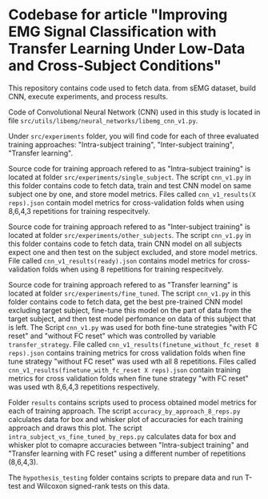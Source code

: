 # Codebase for article "Improving EMG Signal Classification with Transfer Learning Under Low-Data and Cross-Subject Conditions"

This repository contains code used to fetch data. from sEMG dataset, build CNN, execute experiments, and process results.

Code of Convolutional Neural Network (CNN) used in this study is located in file `src/utils/libemg/neural_networks/libemg_cnn_v1.py`.

Under `src/experiments` folder, you will find code for each of three evaluated training approaches: "Intra-subject training", "Inter-subject training", "Transfer learning".

Source code for training approach refered to as "Intra-subject training" is located at folder `src/experiments/single_subject`. The script `cnn_v1.py` in this folder contains code to fetch data, train and test CNN model on same subject one by one, and store model metrics. Files called `cnn_v1_results(X reps).json` contain model metrics for cross-validation folds when using 8,6,4,3 repetitions for training respecitvely.

Source code for training approach refered to as "Inter-subject training" is located at folder `src/experiments/other_subjects`. The script `cnn_v1.py` in this folder contains code to fetch data, train CNN model on all subjects expect one and then test on the subject excluded, and store model metrics. File called `cnn_v1_results(ready).json` contains model metrics for cross-validation folds when using 8 repetitions for training respecitvely.

Source code for training approach refered to as "Transfer learning" is located at folder `src/experiments/fine_tuned`. The script `cnn_v1.py` in this folder contains code to fetch data, get the best pre-trained CNN model excluding target subject, fine-tune this model on the part of data from the target subject, and then test model perfomance on data of this subject that is left. The Script `cnn_v1.py` was used for both fine-tune strategies "with FC reset" and "without FC reset" which was controlled by variable `transfer_strategy`. File called `cnn_v1_results(finetune_without_fc_reset 8 reps).json` contains training metrics for cross validation folds when fine tune strategy "without FC reset" was used wth all 8 repetitions. Files called `cnn_v1_results(finetune_with_fc_reset X reps).json` contain training metrics for cross validation folds when fine tune strategy "with FC reset" was used wth 8,6,4,3 repetitions respectively. 

Folder `results` contains scripts used to process obtained model metrics for each of training approach.
The script `accuracy_by_approach_8_reps.py` calculates data for box and whisker plot of accuracies for each training approach and draws this plot. 
The script `intra_subject_vs_fine_tuned_by_reps.py` calculates data for box and whisker plot to comapre accuracies between "Intra-subject training" and "Transfer learning with FC reset" using a different number of repetitions (8,6,4,3).

The `hypothesis_testing` folder contains scripts to prepare data and run T-test and Wilcoxon signed-rank tests on this data.